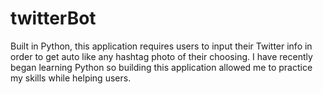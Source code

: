 # twitterBot

Built in Python, this application requires users to input their Twitter info in order to get auto like any hashtag photo of their choosing. I have recently began learning Python so building this application allowed me to practice my skills while helping users. 
